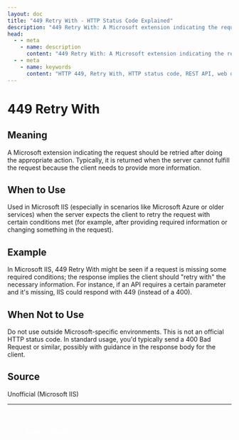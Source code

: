 ```yaml
---
layout: doc
title: "449 Retry With - HTTP Status Code Explained"
description: "449 Retry With: A Microsoft extension indicating the request should be retried after doing the appropriate action. Typically, it is returned when the server ..."
head:
  - - meta
    - name: description
      content: "449 Retry With: A Microsoft extension indicating the request should be retried after doing the appropriate action. Typically, it is returned when the server ..."
  - - meta
    - name: keywords
      content: "HTTP 449, Retry With, HTTP status code, REST API, web development"
---
```


# 449 Retry With

## Meaning

A Microsoft extension indicating the request should be retried after doing the appropriate action. Typically, it is returned when the server cannot fulfill the request because the client needs to provide more information.

## When to Use

Used in Microsoft IIS (especially in scenarios like Microsoft Azure or older services) when the server expects the client to retry the request with certain conditions met (for example, after providing required information or changing something in the request).

## Example

In Microsoft IIS, 449 Retry With might be seen if a request is missing some required conditions; the response implies the client should "retry with" the necessary information. For instance, if an API requires a certain parameter and it's missing, IIS could respond with 449 (instead of a 400).

## When Not to Use

Do not use outside Microsoft-specific environments. This is not an official HTTP status code. In standard usage, you'd typically send a 400 Bad Request or similar, possibly with guidance in the response body for the client.

## Source

Unofficial (Microsoft IIS)

---

<div style="margin-top: 40px;">
  <a href="/http-codes/" style="display: inline-block; padding: 12px 24px; background: hsl(var(--primary)); color: white; text-decoration: none; border-radius: var(--radius); font-weight: 500; transition: all 0.2s ease;">← Back to Search</a>
</div>
